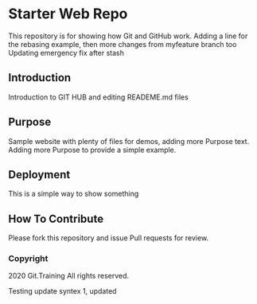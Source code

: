 # Starter Web Repo

This repository is for showing how Git and GitHub work.
Adding a line for the rebasing example, then more changes from myfeature branch too
Updating emergency fix after stash

## Introduction

Introduction to GIT HUB and editing READEME.md files

## Purpose

Sample website with plenty of files for demos, adding more Purpose text.
Adding more Purpose to provide a simple example.

## Deployment

This is a simple way to show something

## How To Contribute

Please fork this repository and issue Pull requests for review.

### Copyright

2020 Git.Training All rights reserved.


Testing update syntex 1, updated
